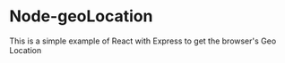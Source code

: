 # Node-geoLocation
This is a simple example of React with Express to get the browser's Geo Location
